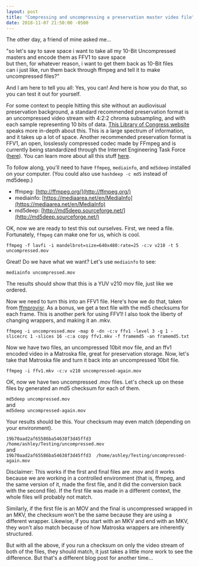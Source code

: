 ```yaml
---
layout: post
title: "Compressing and uncompressing a preservation master video file"
date: 2018-11-07 21:50:00 -0500
---
```

The other day, a friend of mine asked me...

"so let's say to save space i want to take all my 10-Bit Uncompressed masters and encode them as FFV1 to save space  
but then, for whatever reason, i want to get them back as 10-Bit files  
can i just like, run them back through ffmpeg and tell it to make uncompressed files?"

And I am here to tell you all: Yes, you can! And here is how you do that, so you can test it out for yourself.

For some context to people hitting this site without an audiovisual preservation background, a standard recommended preservation format is an uncompressed video stream with 4:2:2 chroma subsampling, and with each sample representing 10 bits of data. [This Library of Congress website](https://www.loc.gov/preservation/digital/formats/fdd/fdd000353.shtml) speaks more in-depth about this. This is a large spectrum of information, and it takes up a lot of space. Another recommended preservation format is FFV1, an open, losslessly compressed codec made by FFmpeg and is currently being standardized through the Internet Engineering Task Force ([here](https://datatracker.ietf.org/wg/cellar/about/)). You can learn more about all this stuff [here](https://training.ashleyblewer.com/).

To follow along, you'll need to have `ffmpeg`, `mediainfo`, and `md5deep` installed on your computer. (You could also use `hashdeep -c md5` instead of md5deep.)

* ffmpeg: [http://ffmpeg.org/](http://ffmpeg.org/)
* mediainfo: [https://mediaarea.net/en/MediaInfo](https://mediaarea.net/en/MediaInfo)
* md5deep: [http://md5deep.sourceforge.net/](http://md5deep.sourceforge.net/)

OK, now we are ready to test this out ourselves. First, we need a file. Fortunately, `ffmpeg` can make one for us, which is cool.

`ffmpeg -f lavfi -i mandelbrot=size=640x480:rate=25 -c:v v210 -t 5 uncompressed.mov`

Great! Do we have what we want? Let's use `mediainfo` to see:

`mediainfo uncompressed.mov`

The results should show that this is a YUV v210 mov file, just like we ordered.

Now we need to turn this into an FFV1 file. Here's how we do that, taken from [ffmprovisr](https://amiaopensource.github.io/ffmprovisr/#create_FFV1_mkv). As a bonus, we get a text file with the md5 checksums for each frame. This is another perk for using FFV1! I also took the liberty of changing wrappers, and making it an .mkv.

`ffmpeg -i uncompressed.mov -map 0 -dn -c:v ffv1 -level 3 -g 1 -slicecrc 1 -slices 16 -c:a copy ffv1.mkv -f framemd5 -an framemd5.txt`

Now we have two files, an uncompressed 10bit mov file, and an ffv1 encoded video in a Matroska file, great for preservation storage. Now, let's take that Matroska file and turn it back into an uncompressed 10bit file.

`ffmpeg -i ffv1.mkv -c:v v210 uncompressed-again.mov`

OK, now we have two uncompressed .mov files. Let's check up on these files by generated an md5 checksum for each of them. 

`md5deep uncompressed.mov`  
and  
`md5deep uncompressed-again.mov`  

Your results should be this. Your checksum may even match (depending on your environment).  

`19b70aad2af65586ba54638f3d45ffd3  /home/ashley/Testing/uncompressed.mov`  
and  
`19b70aad2af65586ba54638f3d45ffd3  /home/ashley/Testing/uncompressed-again.mov`  

Disclaimer: This works if the first and final files are .mov and it works because we are working in a controlled environment (that is, ffmpeg, and the same version of it, made the first file, and it did the conversion back with the second file). If the first file was made in a different context, the whole files will probably not match.

Similarly, if the first file is an MOV and the final is uncompressed wrapped in an MKV, the checksum won't be the same because they are using a different wrapper. Likewise, if you start with an MKV and end with an MKV, they won't also match because of how Matroska wrappers are inherently structured. 

But with all the above, if you run a checksum on only the video stream of both of the files, they should match, it just takes a little more work to see the difference. But that's a different blog post for another time...
